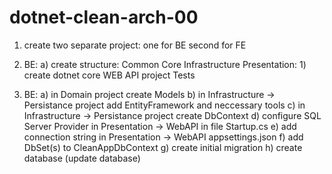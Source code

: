 # dotnet-clean-arch-00

1. create two separate project: one for BE second for FE

2. BE:
   a) create structure:
   Common
   Core
   Infrastructure
   Presentation: 1) create dotnet core WEB API project
   Tests

3. BE:
   a) in Domain project create Models
   b) in Infrastructure -> Persistance project add EntityFramework and neccessary tools
   c) in Infrastructure -> Persistance project create DbContext
   d) configure SQL Server Provider in Presentation -> WebAPI in file Startup.cs
   e) add connection string in Presentation -> WebAPI appsettings.json
   f) add DbSet(s) to CleanAppDbContext
   g) create initial migration
   h) create database (update database)
